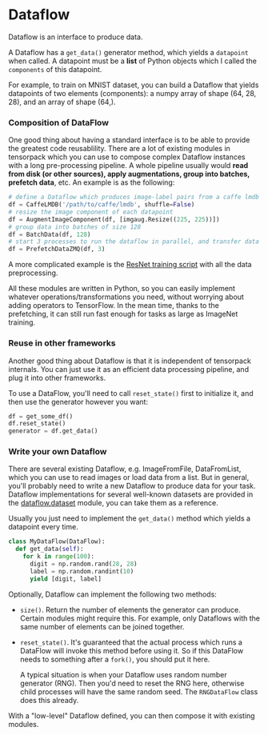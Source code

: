 
# Dataflow

Dataflow is an interface to produce data.

A Dataflow has a `get_data()` generator method,
which yields a `datapoint` when called.
A datapoint must be a **list** of Python objects which I called the `components` of this datapoint.

For example, to train on MNIST dataset, you can build a Dataflow
that yields datapoints of two elements (components):
a numpy array of shape (64, 28, 28), and an array of shape (64,).

### Composition of DataFlow
One good thing about having a standard interface is to be able to provide
the greatest code reusablility.
There are a lot of existing modules in tensorpack which you can use to compose
complex Dataflow instances with a long pre-processing pipeline. A whole pipeline usually
would __read from disk (or other sources), apply augmentations, group into batches,
prefetch data__, etc. An example is as the following:

````python
# define a Dataflow which produces image-label pairs from a caffe lmdb database
df = CaffeLMDB('/path/to/caffe/lmdb', shuffle=False)
# resize the image component of each datapoint
df = AugmentImageComponent(df, [imgaug.Resize((225, 225))])
# group data into batches of size 128
df = BatchData(df, 128)
# start 3 processes to run the dataflow in parallel, and transfer data with ZeroMQ
df = PrefetchDataZMQ(df, 3)
````
A more complicated example is the [ResNet training script](../examples/ResNet/imagenet-resnet.py)
with all the data preprocessing.

All these modules are written in Python,
so you can easily implement whatever operations/transformations you need,
without worrying about adding operators to TensorFlow.
In the mean time, thanks to the prefetching, it can still run fast enough for
tasks as large as ImageNet training.

<!--
   - TODO mention RL, distributed data, and zmq operator in the future.
	 -->

### Reuse in other frameworks
Another good thing about Dataflow is that it is independent of
tensorpack internals. You can just use it as an efficient data processing pipeline,
and plug it into other frameworks.

To use a DataFlow, you'll need to call `reset_state()` first to initialize it, and then use the generator however you
want:
```python
df = get_some_df()
df.reset_state()
generator = df.get_data()
```

### Write your own Dataflow

There are several existing Dataflow, e.g. ImageFromFile, DataFromList, which you can
use to read images or load data from a list.
But in general, you'll probably need to write a new Dataflow to produce data for your task.
Dataflow implementations for several well-known datasets are provided in the
[dataflow.dataset](http://tensorpack.readthedocs.io/en/latest/modules/tensorpack.dataflow.dataset.html)
module, you can take them as a reference.

Usually you just need to implement the `get_data()` method which yields a datapoint every time.
```python
class MyDataFlow(DataFlow):
  def get_data(self):
    for k in range(100):
      digit = np.random.rand(28, 28)
      label = np.random.randint(10)
      yield [digit, label]
```

Optionally, Dataflow can implement the following two methods:

+ `size()`. Return the number of elements the generator can produce. Certain modules might require this.
	For example, only Dataflows with the same number of elements can be joined together.

+ `reset_state()`. It's guaranteed that the actual process which runs a DataFlow will invoke this method before using it.
	So if this DataFlow needs to something after a `fork()`, you should put it here.

	A typical situation is when your Dataflow uses random number generator (RNG). Then you'd need to reset the RNG here,
	otherwise child processes will have the same random seed. The `RNGDataFlow` class does this already.

With a "low-level" Dataflow defined, you can then compose it with existing modules.
